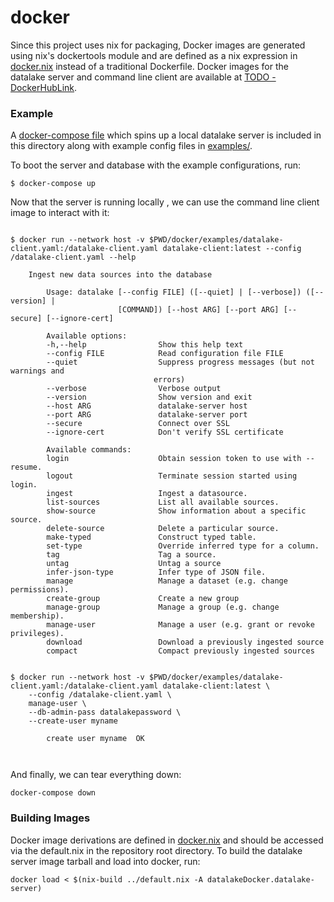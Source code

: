 # docker

Since this project uses nix for packaging, Docker images are generated using nix's dockertools module and are defined as a nix expression in [docker.nix](docker.nix) instead of a traditional Dockerfile.  Docker images for the datalake server and command line client are available at [TODO - DockerHubLink]().

### Example
A [docker-compose file](./docker-compose.yaml) which spins up a local datalake server is included in this directory along with example config files in [examples/](./examples/).

To boot the server and database with the example configurations, run:
```console
$ docker-compose up
```

Now that the server is running locally , we can use the command line client image to interact with it:
```console

$ docker run --network host -v $PWD/docker/examples/datalake-client.yaml:/datalake-client.yaml datalake-client:latest --config /datalake-client.yaml --help

    Ingest new data sources into the database

        Usage: datalake [--config FILE] ([--quiet] | [--verbose]) ([--version] |
                        [COMMAND]) [--host ARG] [--port ARG] [--secure] [--ignore-cert]

        Available options:
        -h,--help                Show this help text
        --config FILE            Read configuration file FILE
        --quiet                  Suppress progress messages (but not warnings and
                                errors)
        --verbose                Verbose output
        --version                Show version and exit
        --host ARG               datalake-server host
        --port ARG               datalake-server port
        --secure                 Connect over SSL
        --ignore-cert            Don't verify SSL certificate

        Available commands:
        login                    Obtain session token to use with --resume.
        logout                   Terminate session started using login.
        ingest                   Ingest a datasource.
        list-sources             List all available sources.
        show-source              Show information about a specific source.
        delete-source            Delete a particular source.
        make-typed               Construct typed table.
        set-type                 Override inferred type for a column.
        tag                      Tag a source.
        untag                    Untag a source
        infer-json-type          Infer type of JSON file.
        manage                   Manage a dataset (e.g. change permissions).
        create-group             Create a new group
        manage-group             Manage a group (e.g. change membership).
        manage-user              Manage a user (e.g. grant or revoke privileges).
        download                 Download a previously ingested source
        compact                  Compact previously ingested sources
```
```console

$ docker run --network host -v $PWD/docker/examples/datalake-client.yaml:/datalake-client.yaml datalake-client:latest \
    --config /datalake-client.yaml \
    manage-user \
    --db-admin-pass datalakepassword \
    --create-user myname
    
        create user myname  OK



```

And finally, we can tear everything down:
```console
docker-compose down
```

### Building Images

Docker image derivations are defined in [docker.nix](./docker.nix) and should be accessed via the default.nix in the repository root directory. To build the datalake server image tarball and load into docker, run:
    
    docker load < $(nix-build ../default.nix -A datalakeDocker.datalake-server)
